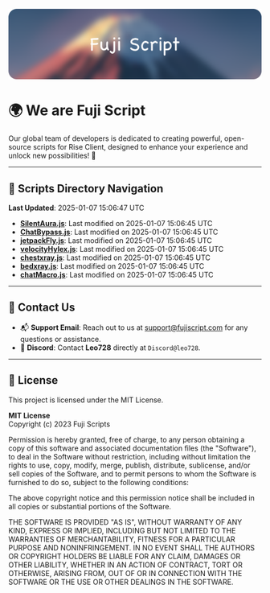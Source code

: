 ![Banner](.github/b.webp)

# 🌍 **We are Fuji Script**

Our global team of developers is dedicated to creating powerful, open-source scripts for Rise Client, designed to enhance your experience and unlock new possibilities! 🌟

---
<!-- SCRIPTS_NAVIGATION_START -->
## 📂 **Scripts Directory Navigation**

**Last Updated**: 2025-01-07 15:06:47 UTC

- **[SilentAura.js](scripts/SilentAura.js)**: Last modified on 2025-01-07 15:06:45 UTC
- **[ChatBypass.js](scripts/ChatBypass.js)**: Last modified on 2025-01-07 15:06:45 UTC
- **[jetpackFly.js](scripts/jetpackFly.js)**: Last modified on 2025-01-07 15:06:45 UTC
- **[velocityHylex.js](scripts/velocityHylex.js)**: Last modified on 2025-01-07 15:06:45 UTC
- **[chestxray.js](scripts/chestxray.js)**: Last modified on 2025-01-07 15:06:45 UTC
- **[bedxray.js](scripts/bedxray.js)**: Last modified on 2025-01-07 15:06:45 UTC
- **[chatMacro.js](scripts/chatMacro.js)**: Last modified on 2025-01-07 15:06:45 UTC

<!-- SCRIPTS_NAVIGATION_END -->

---

## 💬 **Contact Us**  
- 📬 **Support Email**: Reach out to us at [support@fujiscript.com](mailto:support@fujiscript.com) for any questions or assistance.  
- 💬 **Discord**: Contact **Leo728** directly at `Discord@leo728`.

---

## 📜 **License**

This project is licensed under the MIT License.  

**MIT License**  
Copyright (c) 2023 Fuji Scripts  

Permission is hereby granted, free of charge, to any person obtaining a copy of this software and associated documentation files (the "Software"), to deal in the Software without restriction, including without limitation the rights to use, copy, modify, merge, publish, distribute, sublicense, and/or sell copies of the Software, and to permit persons to whom the Software is furnished to do so, subject to the following conditions:  

The above copyright notice and this permission notice shall be included in all copies or substantial portions of the Software.  

THE SOFTWARE IS PROVIDED "AS IS", WITHOUT WARRANTY OF ANY KIND, EXPRESS OR IMPLIED, INCLUDING BUT NOT LIMITED TO THE WARRANTIES OF MERCHANTABILITY, FITNESS FOR A PARTICULAR PURPOSE AND NONINFRINGEMENT. IN NO EVENT SHALL THE AUTHORS OR COPYRIGHT HOLDERS BE LIABLE FOR ANY CLAIM, DAMAGES OR OTHER LIABILITY, WHETHER IN AN ACTION OF CONTRACT, TORT OR OTHERWISE, ARISING FROM, OUT OF OR IN CONNECTION WITH THE SOFTWARE OR THE USE OR OTHER DEALINGS IN THE SOFTWARE.  
